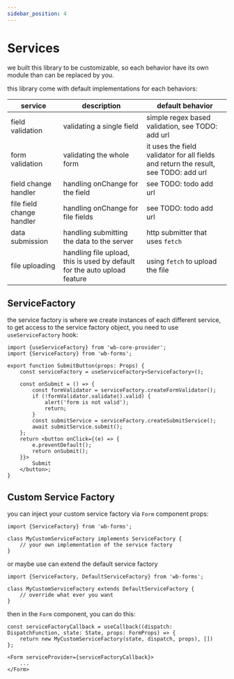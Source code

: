 ```yaml
---
sidebar_position: 4
---
```


# Services

we built this library to be customizable, so each behavior have its own module than can be replaced by you.

this library come with default implementations for each behaviors:

| service                   | description                                                               | default behavior                                                                    |
| ------------------------- | ------------------------------------------------------------------------- | ----------------------------------------------------------------------------------- |
| field validation          | validating a single field                                                 | simple regex based validation, see TODO: add url                                    |
| form validation           | validating the whole form                                                 | it uses the field validator for all fields and return the result, see TODO: add url |
| field change handler      | handling onChange for the field                                           | see TODO: todo add url                                                              |
| file field change handler | handling onChange for file fields                                         | see TODO: todo add url                                                              |
| data submission           | handling submitting the data to the server                                | http submitter that uses `fetch`                                                    |
| file uploading            | handling file upload, this is used by default for the auto upload feature | using `fetch` to upload the file                                                    |

## ServiceFactory

the service factory is where we create instances of each different service, to get access to the service factory object, you need to use `useServiceFactory` hook:

    import {useServiceFactory} from 'wb-core-provider';
    import {ServiceFactory} from 'wb-forms';

    export function SubmitButton(props: Props) {
        const serviceFactory = useServiceFactory<ServiceFactory>();

        const onSubmit = () => {
            const formValidator = serviceFactory.createFormValidator();
            if (!formValidator.validate().valid) {
                alert('form is not valid');
                return;
            }
            const submitService = serviceFactory.createSubmitService();
            await submitService.submit();
        };
        return <button onClick={(e) => {
            e.preventDefault();
            return onSubmit();
        }}>
            Submit
        </button>;
    }

## Custom Service Factory

you can inject your custom service factory via `Form` component props:

    import {ServiceFactory} from 'wb-forms';

    class MyCustomServiceFactory implements ServiceFactory {
        // your own implementation of the service factory
    }

or maybe use can extend the default service factory

    import {ServiceFactory, DefaultServiceFactory} from 'wb-forms';

    class MyCustomServiceFactory extends DefaultServiceFactory {
        // override what ever you want
    }

then in the `Form` component, you can do this:

    const serviceFactoryCallback = useCallback((dispatch: DispatchFunction, state: State, props: FormProps) => {
        return new MyCustomServiceFactory(state, dispatch, props), [])
    };

    <Form serviceProvider={serviceFactoryCallback}>
        ...
    </Form>
